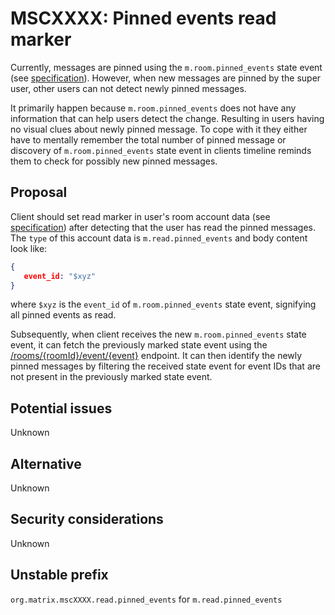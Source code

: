 # MSCXXXX: Pinned events read marker

Currently, messages are pinned using the `m.room.pinned_events` state event (see [specification](https://spec.matrix.org/v1.12/client-server-api/#mroompinned_events)). However, when new messages are pinned by the super user, other users can not detect newly pinned messages.

It primarily happen because `m.room.pinned_events` does not have any information that can help users detect the change. Resulting in users having no visual clues about newly pinned message. To cope with it they either have to mentally remember the total number of pinned message or discovery of `m.room.pinned_events` state event in clients timeline reminds them to check for possibly new pinned messages.

## Proposal

Client should set read marker in user's room account data (see [specification](https://spec.matrix.org/v1.12/client-server-api/#put_matrixclientv3useruseridroomsroomidaccount_datatype)) after detecting that the user has read the pinned messages. The `type` of this account data is `m.read.pinned_events` and body content look like: 
```json
{
   event_id: "$xyz"
}
```
where `$xyz` is the `event_id` of `m.room.pinned_events` state event, signifying all pinned events as read.

Subsequently, when client receives the new `m.room.pinned_events` state event, it can fetch the previously marked state event using the [/rooms/{roomId}/event/{event}](https://spec.matrix.org/v1.12/client-server-api/#get_matrixclientv3roomsroomideventeventid) endpoint. It can then identify the newly pinned messages by filtering the received state event for event IDs that are not present in the previously marked state event.


## Potential issues
Unknown

## Alternative
Unknown

## Security considerations
Unknown

## Unstable prefix
`org.matrix.mscXXXX.read.pinned_events` for `m.read.pinned_events`